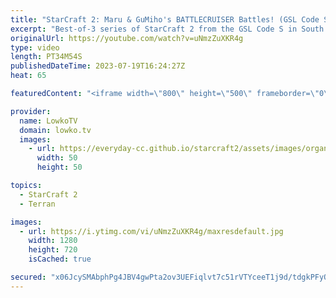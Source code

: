 ```yaml
---
title: "StarCraft 2: Maru & GuMiho's BATTLECRUISER Battles! (GSL Code S)"
excerpt: "Best-of-3 series of StarCraft 2 from the GSL Code S in South Korea. This series of Terran versus Terran features Maru going up against GuMiho. GuMiho plays the game a little differently than everyone else, as he decides to go for a cheesy opener, that ultimately leads to Battlecruisers. Support my work:"
originalUrl: https://youtube.com/watch?v=uNmzZuXKR4g
type: video
length: PT34M54S
publishedDateTime: 2023-07-19T16:24:27Z
heat: 65

featuredContent: "<iframe width=\"800\" height=\"500\" frameborder=\"0\" src=\"https://www.youtube.com/embed/uNmzZuXKR4g\" allow=\"accelerometer; autoplay; encrypted-media; gyroscope; picture-in-picture\" allowfullscreen></iframe>"

provider:
  name: LowkoTV
  domain: lowko.tv
  images:
    - url: https://everyday-cc.github.io/starcraft2/assets/images/organizations/lowko.tv-50x50.jpg
      width: 50
      height: 50

topics:
  - StarCraft 2
  - Terran

images:
  - url: https://i.ytimg.com/vi/uNmzZuXKR4g/maxresdefault.jpg
    width: 1280
    height: 720
    isCached: true

secured: "x06JcySMAbphPg4JBV4gwPta2ov3UEFiqlvt7c51rVTYceeT1j9d/tdgkPFyQoIhE0Td9Nr3sBZp3fPoXdyn58qAofGvdoNsA/N1DQWzrsBo5/VuBdEcVvX+4gK7kUuNVTAwJ+ql++nik8pQeQghb+DvsTN0RxRr1uqenQW9ft3nI3JbO3mRTVJQL8pBmZ11zWN7ArjYAy9jWPtKMmoJG1KaRcndf3HKZ1Ti0osRMA1wlKUR3mG/2neQMyfPXH20PEB3QVvBzOJkB/q0Rn3/Llj29ZuCyrgH6NnpLqS6n/SjJ+7KNG/ejNlHarTBR7pdZ4XQeBX+QxR5fXTcQUV/4GsxpaopqYHyxbcqA93pj1dyvqWMeaRkHlMVzRKq4J4bHuuY0nf0TJaPcRPGElhXgABNqHUPWkaAvK0gQLLqadQ=;i+jrS1Y2uJm/XM86kwSxPA=="
---
```


